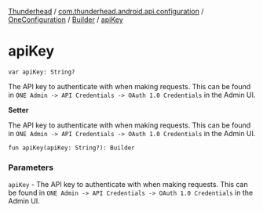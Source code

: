 [Thunderhead](../../../index.md) / [com.thunderhead.android.api.configuration](../../index.md) / [OneConfiguration](../index.md) / [Builder](index.md) / [apiKey](./api-key.md)

# apiKey

`var apiKey: String?`

The API key to authenticate with when making requests.
This can be found in `ONE Admin -> API Credentials -> OAuth 1.0 Credentials` in the Admin UI.

**Setter**

The API key to authenticate with when making requests.
This can be found in `ONE Admin -> API Credentials -> OAuth 1.0 Credentials` in the Admin UI.

`fun apiKey(apiKey: String?): Builder`

### Parameters

`apiKey` - The API key to authenticate with when making requests.
This can be found in `ONE Admin -> API Credentials -> OAuth 1.0 Credentials` in the Admin UI.